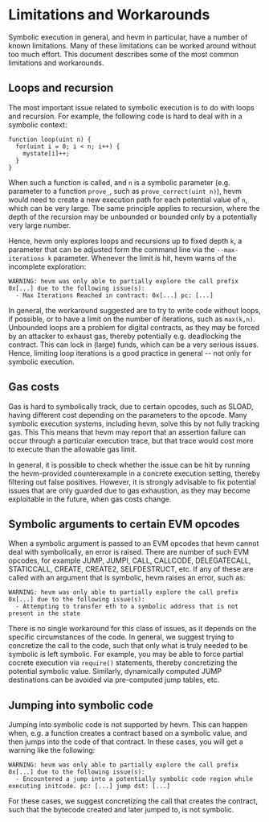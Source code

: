 # Limitations and Workarounds

Symbolic execution in general, and hevm in particular, have a number of known
limitations. Many of these limitations can be worked around without too much
effort. This document describes some of the most common limitations and
workarounds.

## Loops and recursion
The most important issue related to symbolic execution is to do with loops and
recursion. For example, the following code is hard to deal with in a symbolic
context:

```solidity
function loop(uint n) {
  for(uint i = 0; i < n; i++) {
    mystate[i]++;
  }
}
```

When such a function is called, and `n` is a symbolic parameter (e.g. parameter
to a function `prove_`, such as `prove_correct(uint n)`), hevm would need to
create a new execution path for each potential value of `n`, which can be very
large. The same principle applies to recursion, where the depth of the
recursion may be unbounded or bounded only by a potentially very large number.

Hence, hevm only explores loops and recursions up to fixed depth `k`, a
parameter that can be adjusted form the command line via the `--max-iterations
k` parameter. Whenever the limit is hit, hevm warns of the incomplete exploration:

```shell
WARNING: hevm was only able to partially explore the call prefix 0x[...] due to the following issue(s):
  - Max Iterations Reached in contract: 0x[...] pc: [...]
```

In general, the workaround suggested are to try to write code without loops, if
possible, or to have a limit on the number of iterations, such as `max(k,n)`.
Unbounded loops are a problem for digital contracts, as they may be forced by
an attacker to exhaust gas, thereby potentially e.g. deadlocking the contract.
This can lock in (large) funds, which can be a very serious issues. Hence,
limiting loop iterations is a good practice in general -- not only for symbolic
execution.


## Gas costs

Gas is hard to symbolically track, due to certain opcodes, such as SLOAD,
having different cost depending on the parameters to the opcode. Many symbolic
execution systems, including hevm, solve this by not fully tracking gas. This
This means that hevm may report that an assertion
failure can occur through a particular execution trace, but that
trace would cost more to execute than the allowable gas limit.

In general, it is possible to check whether the issue can be hit by running the
hevm-provided counterexample in a concrete execution setting, thereby filtering
out false positives. However, it is strongly advisable to fix potential issues
that are only guarded due to gas exhaustion, as they may become exploitable in
the future, when gas costs change.

## Symbolic arguments to certain EVM opcodes

When a symbolic argument is passed to an EVM opcodes that hevm cannot deal with
symbolically, an error is raised. There are number of such EVM opcodes, for
example JUMP, JUMPI, CALL, CALLCODE, DELEGATECALL, STATICCALL, CREATE, CREATE2,
SELFDESTRUCT, etc. If any of these are called with an argument that is
symbolic, hevm raises an error, such as:

```shell
WARNING: hevm was only able to partially explore the call prefix 0x[...] due to the following issue(s):
  - Attempting to transfer eth to a symbolic address that is not present in the state
```

There is no single workaround for this class of issues, as it depends on the
specific circumstances of the code. In general, we suggest trying to concretize
the call to the code, such that only what is truly needed to be symbolic is
left symbolic. For example, you may be able to force partial cocrete execution via
`require()` statements, thereby concretizing the potential symbolic value. Similarly,
dynamically computed JUMP destinations can be avoided via pre-computed jump tables, etc.

## Jumping into symbolic code

Jumping into symbolic code is not supported by hevm. This can happen when, e.g.
a function creates a contract based on a symbolic value, and then jumps into
the code of that contract. In these cases, you will get a warning like the
following:

```shell
WARNING: hevm was only able to partially explore the call prefix 0x[...] due to the following issue(s):
  - Encountered a jump into a potentially symbolic code region while executing initcode. pc: [...] jump dst: [...]
```

For these cases, we suggest concretizing the call that creates the contract,
such that the bytecode created and later jumped to, is not symbolic.
